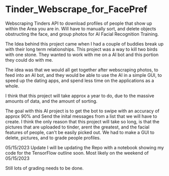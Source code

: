 # Tinder_Webscrape_for_FacePref
Webscraping Tinders API to download profiles of people that show up within the Area you are in. Will have to manually sort, and delete objects obstructing the face, and group photos for AI Facial Recognition Training. 


The Idea behind this project came when I had a couple of buddies break up with their long term relationships. This project was a way to kill two birds with one stone. They wanted to work with me on a AI bot and this portion they could do with me. 

The idea was that we would all get together after webscraping photos, to feed into an AI bot, and they would be able to use the AI in a simple GUI, to speed up the dating apps, and spend less time on the applications as a whole. 

I think that this project will take approx a year to do, due to the massive amounts of data, and the amount of sorting. 

The goal with this AI project is to get the bot to swipe with an accuracy of approx 90% and Send the inital messages from a list that we will have to create. I think the only reason that this project will take so long, is that the pictures that are uploaded to tinder, arent the greatest, and the facial features of people, can't be easily picked out. We had to make a GUI to delete, pictures, and to grade people profiles. 

05/15/2023 Update 
I will be updating the Repo with a notebook showing my code for the TensorFlow outline soon. Most likely on the weekend of 05/15/2023

Still lots of grading needs to be done. 

